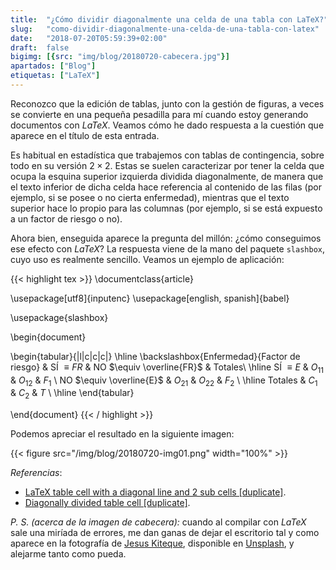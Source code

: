 ```yaml
---
title:  "¿Cómo dividir diagonalmente una celda de una tabla con LaTeX?"
slug:   "como-dividir-diagonalmente-una-celda-de-una-tabla-con-latex"
date:   "2018-07-20T05:59:39+02:00"
draft:  false
bigimg: [{src: "img/blog/20180720-cabecera.jpg"}]
apartados: ["Blog"]
etiquetas: ["LaTeX"]
---
```


Reconozco que la edición de tablas, junto con la gestión de figuras, a veces se convierte en una pequeña pesadilla para mí cuando estoy generando documentos con *LaTeX*. Veamos cómo he dado respuesta a la cuestión que aparece en el título de esta entrada.
<!--more-->

Es habitual en estadística que trabajemos con tablas de contingencia, sobre todo en su versión $2\times 2$. Estas se suelen caracterizar por tener la celda que ocupa la esquina superior izquierda dividida diagonalmente, de manera que el texto inferior de dicha celda hace referencia al contenido de las filas (por ejemplo, si se posee o no cierta enfermedad), mientras que el texto superior hace lo propio para las columnas (por ejemplo, si se está expuesto a un factor de riesgo o no).

Ahora bien, enseguida aparece la pregunta del millón: ¿cómo conseguimos ese efecto con *LaTeX*? La respuesta viene de la mano del paquete `slashbox`, cuyo uso es realmente sencillo. Veamos un ejemplo de aplicación:

{{< highlight tex >}}
\documentclass{article}
 
\usepackage[utf8]{inputenc}
\usepackage[english, spanish]{babel}
 
\usepackage{slashbox}
 
\begin{document}
 
\begin{tabular}{|l|c|c|c|}
\hline
\backslashbox{Enfermedad}{Factor de riesgo} & SÍ $\equiv FR$ & NO $\equiv \overline{FR}$ & Totales\\
\hline
SÍ $\equiv E$ & $O_{11}$ & $O_{12}$ & $F_1$ \\
NO $\equiv \overline{E}$ & $O_{21}$ & $O_{22}$ & $F_2$ \\
\hline
Totales & $C_1$ & $C_2$ & $T$ \\
\hline
\end{tabular}
 
\end{document}
{{< / highlight >}}

Podemos apreciar el resultado en la siguiente imagen:

{{< figure src="/img/blog/20180720-img01.png" width="100%" >}}

*Referencias*:

- [LaTeX table cell with a diagonal line and 2 sub cells [duplicate]](http://tex.stackexchange.com/questions/27193/latex-table-cell-with-a-diagonal-line-and-2-sub-cells).
- [Diagonally divided table cell [duplicate]](http://tex.stackexchange.com/questions/7262/diagonally-divided-table-cell).

*P. S. (acerca de la imagen de cabecera):* cuando al compilar con *LaTeX* sale una miríada de errores, me dan ganas de dejar el escritorio tal y como aparece en la fotografía de [Jesus Kiteque](https://unsplash.com/@jesuskiteque), disponible en [Unsplash](https://unsplash.com/photos/wn-KYaHwcis), y alejarme tanto como pueda.